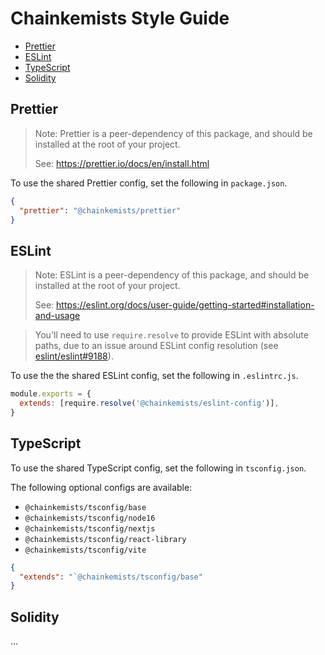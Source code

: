 # Chainkemists Style Guide

- [Prettier](#prettier)
- [ESLint](#eslint)
- [TypeScript](#typescript)
- [Solidity](#solidity)

## Prettier

> Note: Prettier is a peer-dependency of this package, and should be installed
> at the root of your project.
>
> See: https://prettier.io/docs/en/install.html

To use the shared Prettier config, set the following in `package.json`.

```json
{
  "prettier": "@chainkemists/prettier"
}
```

## ESLint

> Note: ESLint is a peer-dependency of this package, and should be installed
> at the root of your project.
>
> See: https://eslint.org/docs/user-guide/getting-started#installation-and-usage

> You'll need to use `require.resolve` to provide ESLint with absolute paths,
> due to an issue around ESLint config resolution (see
> [eslint/eslint#9188](https://github.com/eslint/eslint/issues/9188)).

To use the the shared ESLint config, set the following in `.eslintrc.js`.

```js
module.exports = {
  extends: [require.resolve('@chainkemists/eslint-config')],
}
```

## TypeScript

To use the shared TypeScript config, set the following in `tsconfig.json`.

The following optional configs are available:

- `@chainkemists/tsconfig/base`
- `@chainkemists/tsconfig/node16`
- `@chainkemists/tsconfig/nextjs`
- `@chainkemists/tsconfig/react-library`
- `@chainkemists/tsconfig/vite`

```json
{
  "extends": "`@chainkemists/tsconfig/base"
}
```

## Solidity

...
